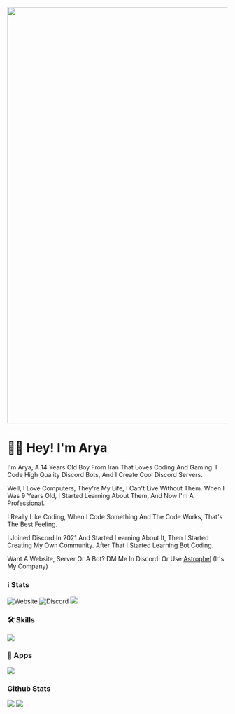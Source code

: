 <img src="https://cdn.discordapp.com/attachments/1070673897126637609/1074702677365244014/banner-modified.png" width="950">


# 👋🏻 Hey! I'm Arya
I'm Arya, A 14 Years Old Boy From Iran That Loves Coding And Gaming. I Code High Quality Discord Bots, And I Create Cool Discord Servers.

Well, I Love Computers, They're My Life, I Can't Live Without Them. When I Was 9 Years Old, I Started Learning About Them, And Now I'm A Professional.

I Really Like Coding, When I Code Something And The Code Works, That's The Best Feeling.

I Joined Discord In 2021 And Started Learning About It, Then I Started Creating My Own Community. After That I Started Learning Bot Coding.

Want A Website, Server Or A Bot? DM Me In Discord! Or Use [Astrophel](https://discord.gg/r4pNSU8vS3) (It's My Company)

### ℹ Stats
![Website](https://img.shields.io/website?down_color=red&down_message=down&style=flat-square&up_color=green&up_message=up&url=http%3A%2F%2Fnotarya.rf.gd)
![Discord](https://img.shields.io/discord/1070334799836872754?label=Astrophel&logo=Discord&logoColor=white)
![](https://komarev.com/ghpvc/?username=notaryaaa)

### 🛠 Skills
<img src="https://cdn.discordapp.com/attachments/1070673897126637609/1074708921245241374/SPOILER_skills.svg">

### 🤖 Apps
<img src="https://cdn.discordapp.com/attachments/1070673897126637609/1074710127799713962/apps.svg">

### Github Stats

<img src="https://github-readme-stats.vercel.app/api?username=notaryaaa&theme=tokyonight&hide_border=true">
<img src="https://github-readme-streak-stats.herokuapp.com/?user=notaryaaa&hide_border=true&theme=tokyonight">


